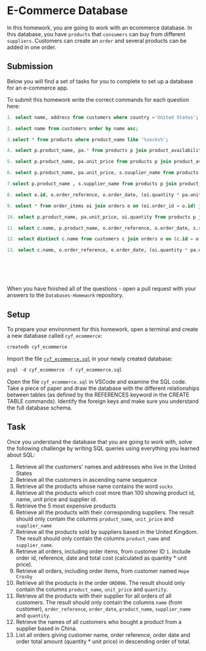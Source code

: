 # E-Commerce Database

In this homework, you are going to work with an ecommerce database. In this database, you have `products` that `consumers` can buy from different `suppliers`. Customers can create an `order` and several products can be added in one order.

## Submission

Below you will find a set of tasks for you to complete to set up a database for an e-commerce app.

To submit this homework write the correct commands for each question here:
```sql
1. select name, address from customers where country ='United States';

2. select name from customers order by name asc;

3.select * from products where product_name like '%socks%';

4. select p.product_name, pa.* from products p join product_availability pa on (p.id = pa.prod_id) where pa.unit_price > 100;

5. select p.product_name, pa.unit_price from products p join product_availability pa on (p.id = pa.prod_id) order by pa.unit_price limit 5;

6. select p.product_name, pa.unit_price, s.suuplier_name from products p join product_availability pa on (p.id = pa.prod_id) join suppliers s on (pa.supp_id = s.id);

7.select p.product_name , s.supplier_name from products p join product_availability pa on (p.id = pa.prod_id) join suppliers s on (pa.supp_id = s.id) where s.country ='United Kingdom';

8. select o.id, o.order_reference, o.order_date, (oi.quantity * pa.unit_price) as total_cost from orders o join order_items oi on (o.id =oi.order_id) join product_availability pa on (oi.product_id = pa.prod_id) where o.customer_id = 1;

9. select * from order_items oi join orders o on (oi.order_id = o.id) join customers c on (o.custmer_id = c.id) where c.name ='Hope Crosby';

10. select p.product_name, pa.unit_price, oi.quantity from products p join product_availability pa on (p.id = pa.prod_id) join order_items oi on (pa.prod_id = oi.product_id) join orders o on (oi.order_id = o.id) where o.order_reference = 'ORD006';

11. select c.name, p.product_name, o.order_reference, o.order_date, s.supplier_name, oi.quantity from customers c join orders o on (c.id = o.customers_id) join order_items oi on (o.id = oi.order_id) join suppliers s on (oi.supplier_id = s.id) join product_availability pa on (s.id = pa.supp.id) join products p on (pa.prod_id = p.id);

12. select distinct c.name from customers c join orders o on (c.id = o.customer_id) join order_items oi on (o.id = oi.order_id) join suppliers s on (oi.supplier_id = s.id) where s.country ='China';

13. select c.name, o.order_reference, o.order_date, (oi.quantity * pa.unit_price) as total_cost from customers c join orders o on (c.id = o.customer_id) join order_items oi on (o.id = oi.order_id) join product_availalbility pa on (oi.product_id = pa.prod_id) order by total_cost desc;







```

When you have finished all of the questions - open a pull request with your answers to the `Databases-Homework` repository.

## Setup

To prepare your environment for this homework, open a terminal and create a new database called `cyf_ecommerce`:

```sql
createdb cyf_ecommerce
```

Import the file [`cyf_ecommerce.sql`](./cyf_ecommerce.sql) in your newly created database:

```sql
psql -d cyf_ecommerce -f cyf_ecommerce.sql
```

Open the file `cyf_ecommerce.sql` in VSCode and examine the SQL code. Take a piece of paper and draw the database with the different relationships between tables (as defined by the REFERENCES keyword in the CREATE TABLE commands). Identify the foreign keys and make sure you understand the full database schema.

## Task

Once you understand the database that you are going to work with, solve the following challenge by writing SQL queries using everything you learned about SQL:

1. Retrieve all the customers' names and addresses who live in the United States
2. Retrieve all the customers in ascending name sequence
3. Retrieve all the products whose name contains the word `socks`
4. Retrieve all the products which cost more than 100 showing product id, name, unit price and supplier id.
5. Retrieve the 5 most expensive products
6. Retrieve all the products with their corresponding suppliers. The result should only contain the columns `product_name`, `unit_price` and `supplier_name`
7. Retrieve all the products sold by suppliers based in the United Kingdom. The result should only contain the columns `product_name` and `supplier_name`.
8. Retrieve all orders, including order items, from customer ID `1`. Include order id, reference, date and total cost (calculated as quantity * unit price).
9. Retrieve all orders, including order items, from customer named `Hope Crosby`
10. Retrieve all the products in the order `ORD006`. The result should only contain the columns `product_name`, `unit_price` and `quantity`.
11. Retrieve all the products with their supplier for all orders of all customers. The result should only contain the columns `name` (from customer), `order_reference`, `order_date`, `product_name`, `supplier_name` and `quantity`.
12. Retrieve the names of all customers who bought a product from a supplier based in China.
13. List all orders giving customer name, order reference, order date and order total amount (quantity * unit price) in descending order of total.

